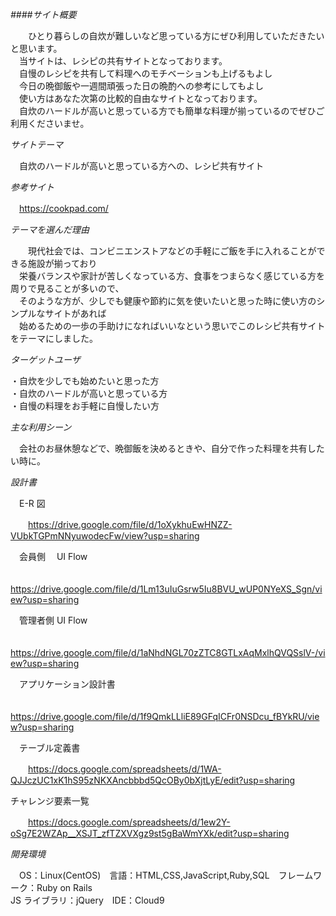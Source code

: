 *####サイト概要*

  　　ひとり暮らしの自炊が難しいなど思っている方にぜひ利用していただきたいと思います。 </br>
　当サイトは、レシピの共有サイトとなっております。 </br>
　自慢のレシピを共有して料理へのモチベーションも上げるもよし </br>
　今日の晩御飯や一週間頑張った日の晩酌への参考にしてもよし </br>
　使い方はあなた次第の比較的自由なサイトとなっております。 </br>
　自炊のハードルが高いと思っている方でも簡単な料理が揃っているのでぜひご利用くださいませ。

*サイトテーマ*

　自炊のハードルが高いと思っている方への、レシピ共有サイト

*参考サイト*

　https://cookpad.com/

*テーマを選んだ理由*

  　　現代社会では、コンビニエンストアなどの手軽にご飯を手に入れることができる施設が揃っており </br>
　栄養バランスや家計が苦しくなっている方、食事をつまらなく感じている方を周りで見ることが多いので、  </br>
　そのような方が、少しでも健康や節約に気を使いたいと思った時に使い方のシンプルなサイトがあれば </br>
　始めるための一歩の手助けになればいいなという思いでこのレシピ共有サイトをテーマにしました。

*ターゲットユーザ*

  ・自炊を少しでも始めたいと思った方 </br>
  ・自炊のハードルが高いと思っている方 </br>
  ・自慢の料理をお手軽に自慢したい方 </br>

*主な利用シーン*

　会社のお昼休憩などで、晩御飯を決めるときや、自分で作った料理を共有したい時に。

*設計書*

　E-R 図

　　https://drive.google.com/file/d/1oXykhuEwHNZZ-VUbkTGPmNNyuwodecFw/view?usp=sharing

　会員側　 UI Flow

　　https://drive.google.com/file/d/1Lm13uIuGsrw5Iu8BVU_wUP0NYeXS_Sgn/view?usp=sharing

　管理者側 UI Flow

　　https://drive.google.com/file/d/1aNhdNGL70zZTC8GTLxAqMxlhQVQSslV-/view?usp=sharing

　アプリケーション設計書

　　https://drive.google.com/file/d/1f9QmkLLliE89GFqICFr0NSDcu_fBYkRU/view?usp=sharing

　テーブル定義書

　　https://docs.google.com/spreadsheets/d/1WA-QJJczUC1xK1hS95zNKXAncbbbd5QcOBy0bXjtLyE/edit?usp=sharing

  チャレンジ要素一覧

　　https://docs.google.com/spreadsheets/d/1ew2Y-oSg7E2WZAp__XSJT_zfTZXVXgz9st5gBaWmYXk/edit?usp=sharing

*開発環境*

　OS：Linux(CentOS)　言語：HTML,CSS,JavaScript,Ruby,SQL　フレームワーク：Ruby on Rails </br>
JS ライブラリ：jQuery　IDE：Cloud9